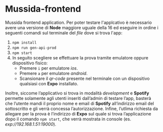 # Mussida-frontend
Mussida frontend application.
Per poter testare l'applcativo è necessario avere una versione di **Node** maggiore uguale della 16 ed eseguire in ordine i seguenti comandi sul terminale del *file* dove si trova l'app: 

   1. `npm install`
   2. `npm run gen-api-prod`
   3. `npm start`
   4. In seguito scegliere se effettuare la prova tramite emulatore oppure dispositivo fisico: 
      - Premere `i` per emulatore *ios*.
      - Premere `a` per emulatore *android*. 
      - Scansionare il *qr-code* presente nel terminale con un dispositivo qualsiasi con **Expo** installato. 

Inoltre, siccome l’applicativo si trova in modalità *development* e **Spotify**
permette solamente agli utenti inseriti dall’admin di testare l’app, basterà che
l’utente mandi il proprio nome e email di **Spotify** all’indirizzo
email del sottoscritto e gli verrà concessa l’autorizzazione. Infine, l’utlima
richiesta da allegare per la prova è l’indirizzo di **Expo** sul quale si trova
l’applicazione dopo il comando `npm start`, che verrà mostrata in console
(es. *exp://192.168.1.51:19000*).
